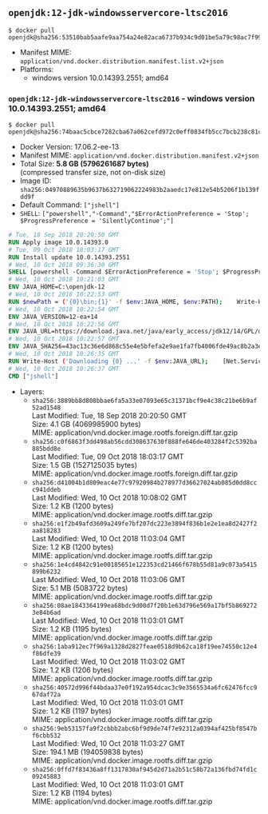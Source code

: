 ## `openjdk:12-jdk-windowsservercore-ltsc2016`

```console
$ docker pull openjdk@sha256:53510bab5aafe9aa754a24e82aca6737b934c9d01be5a79c98ac7f9969bd9d2f
```

-	Manifest MIME: `application/vnd.docker.distribution.manifest.list.v2+json`
-	Platforms:
	-	windows version 10.0.14393.2551; amd64

### `openjdk:12-jdk-windowsservercore-ltsc2016` - windows version 10.0.14393.2551; amd64

```console
$ docker pull openjdk@sha256:74baac5cbce7282cba67a062cefd972c0eff0834fb5cc7bcb238c81cff8dd633
```

-	Docker Version: 17.06.2-ee-13
-	Manifest MIME: `application/vnd.docker.distribution.manifest.v2+json`
-	Total Size: **5.8 GB (5796261687 bytes)**  
	(compressed transfer size, not on-disk size)
-	Image ID: `sha256:04970889635b9637b632719062224983b2aaedc17e812e54b5206f1b139fdd9f`
-	Default Command: `["jshell"]`
-	`SHELL`: `["powershell","-Command","$ErrorActionPreference = 'Stop'; $ProgressPreference = 'SilentlyContinue';"]`

```dockerfile
# Tue, 18 Sep 2018 20:20:50 GMT
RUN Apply image 10.0.14393.0
# Tue, 09 Oct 2018 18:03:17 GMT
RUN Install update 10.0.14393.2551
# Wed, 10 Oct 2018 09:36:30 GMT
SHELL [powershell -Command $ErrorActionPreference = 'Stop'; $ProgressPreference = 'SilentlyContinue';]
# Wed, 10 Oct 2018 10:21:03 GMT
ENV JAVA_HOME=C:\openjdk-12
# Wed, 10 Oct 2018 10:22:53 GMT
RUN $newPath = ('{0}\bin;{1}' -f $env:JAVA_HOME, $env:PATH); 	Write-Host ('Updating PATH: {0}' -f $newPath); 	setx /M PATH $newPath
# Wed, 10 Oct 2018 10:22:54 GMT
ENV JAVA_VERSION=12-ea+14
# Wed, 10 Oct 2018 10:22:56 GMT
ENV JAVA_URL=https://download.java.net/java/early_access/jdk12/14/GPL/openjdk-12-ea+14_windows-x64_bin.zip
# Wed, 10 Oct 2018 10:22:57 GMT
ENV JAVA_SHA256=43ac13c36e6d868c55e4e5bfefa2e9ae1fa7fb4006fde49ac8b2a3e1b9ca8279
# Wed, 10 Oct 2018 10:26:35 GMT
RUN Write-Host ('Downloading {0} ...' -f $env:JAVA_URL); 	[Net.ServicePointManager]::SecurityProtocol = [Net.SecurityProtocolType]::Tls12; 	Invoke-WebRequest -Uri $env:JAVA_URL -OutFile 'openjdk.zip'; 	Write-Host ('Verifying sha256 ({0}) ...' -f $env:JAVA_SHA256); 	if ((Get-FileHash openjdk.zip -Algorithm sha256).Hash -ne $env:JAVA_SHA256) { 		Write-Host 'FAILED!'; 		exit 1; 	}; 		Write-Host 'Expanding ...'; 	New-Item -ItemType Directory -Path C:\temp | Out-Null; 	Expand-Archive openjdk.zip -DestinationPath C:\temp; 	Move-Item -Path C:\temp\* -Destination $env:JAVA_HOME; 	Remove-Item C:\temp; 		Write-Host 'Verifying install ...'; 	Write-Host '  java --version'; java --version; 	Write-Host '  javac --version'; javac --version; 		Write-Host 'Removing ...'; 	Remove-Item openjdk.zip -Force; 		Write-Host 'Complete.'
# Wed, 10 Oct 2018 10:26:37 GMT
CMD ["jshell"]
```

-	Layers:
	-	`sha256:3889bb8d808bbae6fa5a33e07093e65c31371bcf9e4c38c21be6b9af52ad1548`  
		Last Modified: Tue, 18 Sep 2018 20:20:50 GMT  
		Size: 4.1 GB (4069985900 bytes)  
		MIME: application/vnd.docker.image.rootfs.foreign.diff.tar.gzip
	-	`sha256:c0f6863f3dd498ab56cdd308637630f888fe646de403284f2c5392ba885bdd8e`  
		Last Modified: Tue, 09 Oct 2018 18:03:17 GMT  
		Size: 1.5 GB (1527125035 bytes)  
		MIME: application/vnd.docker.image.rootfs.foreign.diff.tar.gzip
	-	`sha256:d41004b1d809eac4e77c97920984b278977d36627024ab085d0dd8ccc941ddeb`  
		Last Modified: Wed, 10 Oct 2018 10:08:02 GMT  
		Size: 1.2 KB (1200 bytes)  
		MIME: application/vnd.docker.image.rootfs.diff.tar.gzip
	-	`sha256:e1f2b49afd3609a249fe7bf207dc223e3894f836b1e2e1ea8d2427f2aa818283`  
		Last Modified: Wed, 10 Oct 2018 11:03:04 GMT  
		Size: 1.2 KB (1200 bytes)  
		MIME: application/vnd.docker.image.rootfs.diff.tar.gzip
	-	`sha256:1e4cd4842c91e00185651e122353cd21466f678b55d81a9c073a5415899b6232`  
		Last Modified: Wed, 10 Oct 2018 11:03:06 GMT  
		Size: 5.1 MB (5083722 bytes)  
		MIME: application/vnd.docker.image.rootfs.diff.tar.gzip
	-	`sha256:08ae1843364199ea68bdc9d00d7f20b1e63d796e569a17bf5b8692723e84b6ad`  
		Last Modified: Wed, 10 Oct 2018 11:03:01 GMT  
		Size: 1.2 KB (1195 bytes)  
		MIME: application/vnd.docker.image.rootfs.diff.tar.gzip
	-	`sha256:1aba912ec7f969a1328d2827feae0518d9b62ca18f19ee74550c12e4f86dfe39`  
		Last Modified: Wed, 10 Oct 2018 11:03:02 GMT  
		Size: 1.2 KB (1206 bytes)  
		MIME: application/vnd.docker.image.rootfs.diff.tar.gzip
	-	`sha256:40572d996f44bdaa37e0f192a954dcac3c9e3565534a6fc62476fcc967daf72a`  
		Last Modified: Wed, 10 Oct 2018 11:03:01 GMT  
		Size: 1.2 KB (1197 bytes)  
		MIME: application/vnd.docker.image.rootfs.diff.tar.gzip
	-	`sha256:9eb53157fa9f2cbbb2abc6bf9d9de74f7e92312a0394af425bf8547bf6cbb532`  
		Last Modified: Wed, 10 Oct 2018 11:03:27 GMT  
		Size: 194.1 MB (194059838 bytes)  
		MIME: application/vnd.docker.image.rootfs.diff.tar.gzip
	-	`sha256:0ffd7f83436a8ff1317830af945d2d71a2b51c58b72a136fbd74fd1c09245883`  
		Last Modified: Wed, 10 Oct 2018 11:03:01 GMT  
		Size: 1.2 KB (1194 bytes)  
		MIME: application/vnd.docker.image.rootfs.diff.tar.gzip
